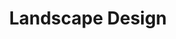 ---
title: "Landscape Design"
slug: "landscape-design"
pageTitle: "Landscape Design"
icon: "/images/service-icons/service-icon_design.svg"
description: "Great landscapes start with great plans. We design outdoor spaces that combine beauty and function, tailored to fit your property."
btntxt: "More About Design"
about: "Every great landscape begins with a thoughtful plan. At Los Alamos Landscaping & More, our expert landscape design services bring your vision to life by blending beauty, functionality, and sustainability. We take the time to understand your needs, style, and the unique characteristics of your property to create a custom design that enhances your outdoor space. Whether you’re dreaming of a serene backyard retreat, a vibrant garden, or a functional outdoor area for entertaining, our designs are tailored to thrive in New Mexico’s climate. Let us help you lay the foundation for a landscape you’ll love for years to come."
image: "/images/uploads/landscape_main-img.webp"
alt: "A well-designed front yard featuring a curved retaining wall filled with decorative rocks, complementing a blue house with a covered porch."
imageTwo: "/images/uploads/landscape_imgTwo.webp"
altTwo: "A rustic backyard landscape with a circular stone fire pit, gravel ground cover, and flagstone pathways leading to a cozy seating area."
gallery:
  - image: "/images/uploads/landscape_img-1.webp"
    alt: "A beautifully landscaped front yard with a winding concrete pathway, rock borders, and a combination of grass and mulch beds with shrubs and flowers."
  - image: "/images/uploads/landscape_img-2.webp"
    alt: "A modern two-story home with a neatly manicured lawn, young trees, and a curved walkway leading to the entrance, set against a bright blue sky."
  - image: "/images/uploads/landscape_img-3.webp"
    alt: "A xeriscaped front yard with a kidney-shaped patch of artificial turf, surrounded by decorative gravel, large rocks, and lush greenery."
  - image: "/images/uploads/landscape_img-4.webp"
    alt: "A hillside home with a fresh landscaping project featuring mulch, young trees, and a Los Alamos Landscaping sign placed near the curb."
  - image: "/images/uploads/landscape_img-5.webp"
    alt: "A multi-level landscape design with natural stone steps embedded into a sloped terrain, surrounded by mulch and young trees."
  - image: "/images/uploads/landscape_img-6.webp"
    alt: "A spacious backyard with curved retaining walls, stepping stones, and mulch covering the ground, creating a clean and organized outdoor space."
---